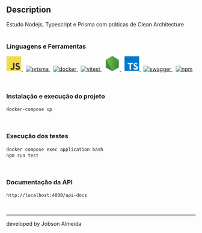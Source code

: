 ## Description

Estudo Nodejs, Typescript e Prisma com práticas de Clean Architecture  
&nbsp;

### Linguagens e Ferramentas 

<p>
  <a href="https://developer.mozilla.org/en-US/docs/Web/JavaScript" target="_blank" rel="noreferrer">
    <img src="https://raw.githubusercontent.com/devicons/devicon/master/icons/javascript/javascript-original.svg" alt="javascript" title="javascript" width="40" height="40" />
  </a>
  &nbsp;
  <a href="https://www.prisma.io/" target="_blank" rel="noreferrer">
    <img src="https://cdn.worldvectorlogo.com/logos/prisma-3.svg" alt="prisma" title="prisma" width="40" height="40" />
  </a>
  &nbsp;
  <a href="https://www.docker.com/" target="_blank" rel="noreferrer">
    <img src="https://cdn.worldvectorlogo.com/logos/docker-4.svg" alt="docker" title="docker" width="40" height="40" />
  </a>
  &nbsp;
  <a href="https://vitest.dev" target="_blank" rel="noreferrer">
    <img src="https://vitest.dev/logo.svg" alt="vitest" title="vitest" width="40" height="40" />
  </a>
  &nbsp;
  <a href="https://nodejs.org" target="_blank" rel="noreferrer">
    <img src="https://raw.githubusercontent.com/devicons/devicon/master/icons/nodejs/nodejs-original.svg" alt="nodejs" title="nodejs" width="40" height="40" />
  </a>
  &nbsp;
  <a href="https://www.typescriptlang.org/" target="_blank" rel="noreferrer">
    <img src="https://raw.githubusercontent.com/devicons/devicon/master/icons/typescript/typescript-original.svg" alt="typescript" title="typescript" width="40" height="40" />
  </a>
  &nbsp;
  <a href="https://www.swagger.io/" target="_blank" rel="noreferrer">
    <img src="https://www.svgrepo.com/show/374111/swagger.svg" alt="swagger" title="swagger" width="40" height="40" />
  </a>
  &nbsp;
  <a href="https://www.npmjs.com/" target="_blank" rel="noreferrer">
    <img src="https://cdn.worldvectorlogo.com/logos/npm-2.svg" alt="npm" title="npm" width="100" height="40" />
  </a>
</p>

 
&nbsp;

### Instalação e execução do projeto

```dosini
docker-compose up
```

&nbsp;

### Execução dos testes

```dosini
docker compose exec application bash
npm run test
```

&nbsp;

### Documentação da API

```dosini
http://localhost:4000/api-docs
```

&nbsp;
&nbsp;

---

developed by Jobson Almeida
